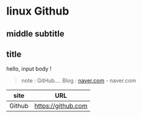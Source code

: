 # linux Github
## middle subtitle
## title
hello, input body !

>note : GitHub....
Blog : [naver.com](https://naver.com) - naver.com

|site|URL|
|--|--|
|Github|https://github.com|

